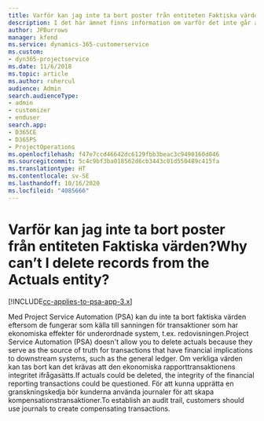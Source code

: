```yaml
---
title: Varför kan jag inte ta bort poster från entiteten Faktiska värden?
description: I det här ämnet finns information om varför det inte går att ta bort poster från entiteten verkliga värden.
author: JPBurrows
manager: kfend
ms.service: dynamics-365-customerservice
ms.custom:
- dyn365-projectservice
ms.date: 11/6/2018
ms.topic: article
ms.author: ruhercul
audience: Admin
search.audienceType:
- admin
- customizer
- enduser
search.app:
- D365CE
- D365PS
- ProjectOperations
ms.openlocfilehash: f47e7ccd46642dc6129fbb3beac3c9490160d046
ms.sourcegitcommit: 5c4c9bf3ba018562d6cb3443c01d550489c415fa
ms.translationtype: HT
ms.contentlocale: sv-SE
ms.lasthandoff: 10/16/2020
ms.locfileid: "4085666"
---
```

# <a name="why-cant-i-delete-records-from-the-actuals-entity"></a><span data-ttu-id="cdf4c-103">Varför kan jag inte ta bort poster från entiteten Faktiska värden?</span><span class="sxs-lookup"><span data-stu-id="cdf4c-103">Why can’t I delete records from the Actuals entity?</span></span>

[!INCLUDE[cc-applies-to-psa-app-3.x](../includes/cc-applies-to-psa-app-3x.md)]

<span data-ttu-id="cdf4c-104">Med Project Service Automation (PSA) kan du inte ta bort faktiska värden eftersom de fungerar som källa till sanningen för transaktioner som har ekonomiska effekter för underordnade system, t.ex. redovisningen.</span><span class="sxs-lookup"><span data-stu-id="cdf4c-104">Project Service Automation (PSA) doesn't allow you to delete actuals because they serve as the source of truth for transactions that have financial implications to downstream systems, such as the general ledger.</span></span> <span data-ttu-id="cdf4c-105">Om verkliga värden kan tas bort kan det krävas att den ekonomiska rapporttransaktionens integritet ifrågasätts.</span><span class="sxs-lookup"><span data-stu-id="cdf4c-105">If actuals could be deleted, the integrity of the financial reporting transactions could be questioned.</span></span> <span data-ttu-id="cdf4c-106">För att kunna upprätta en granskningskedja bör kunderna använda journaler för att skapa kompensationstransaktioner.</span><span class="sxs-lookup"><span data-stu-id="cdf4c-106">To establish an audit trail, customers should use journals to create compensating transactions.</span></span>

